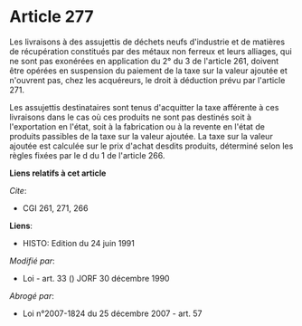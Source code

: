# Article 277

Les livraisons à des assujettis de déchets neufs d'industrie et de matières de récupération constitués par des métaux non
ferreux et leurs alliages, qui ne sont pas exonérées en application du 2° du 3 de l'article 261, doivent être opérées en
suspension du paiement de la taxe sur la valeur ajoutée et n'ouvrent pas, chez les acquéreurs, le droit à déduction prévu par
l'article 271.

Les assujettis destinataires sont tenus d'acquitter la taxe afférente à ces livraisons dans le cas où ces produits ne sont
pas destinés soit à l'exportation en l'état, soit à la fabrication ou à la revente en l'état de produits passibles de la taxe
sur la valeur ajoutée. La taxe sur la valeur ajoutée est calculée sur le prix d'achat desdits produits, déterminé selon les
règles fixées par le d du 1 de l'article 266.

**Liens relatifs à cet article**

_Cite_:

  - CGI 261, 271, 266

**Liens**:

  - HISTO: Edition du 24 juin 1991

_Modifié par_:

  - Loi - art. 33 () JORF 30 décembre 1990

_Abrogé par_:

  - Loi n°2007-1824 du 25 décembre 2007 - art. 57
